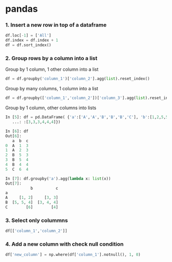 # pandas

### 1. Insert a new row in top of a dataframe 

```python
df.loc[-1] = ['All']
df.index = df.index + 1
df = df.sort_index()
```

### 2. Group rows by a column into a list
Group by 1 column, 1 other column into a list
```python
df = df.groupby('column_1')['column_2'].agg(list).reset_index()
```
Group by many columns, 1 column into a list
```python
df = df.groupby(['column_1','column_2'])['column_3'].agg(list).reset_index()
```
Group by 1 column, other columns into lists
```python
In [5]: df = pd.DataFrame( {'a':['A','A','B','B','B','C'], 'b':[1,2,5,5,4,6],'c'
   ...: :[3,3,3,4,4,4]})

In [6]: df
Out[6]: 
   a  b  c
0  A  1  3
1  A  2  3
2  B  5  3
3  B  5  4
4  B  4  4
5  C  6  4

In [7]: df.groupby('a').agg(lambda x: list(x))
Out[7]: 
           b          c
a                      
A     [1, 2]     [3, 3]
B  [5, 5, 4]  [3, 4, 4]
C        [6]        [4]
```

### 3. Select only colummns
```python
df[['column_1','column_2']]
```

### 4. Add a new column with check null condition
```python
df['new_column'] = np.where(df['column_1'].notnull(), 1, 0)
```
